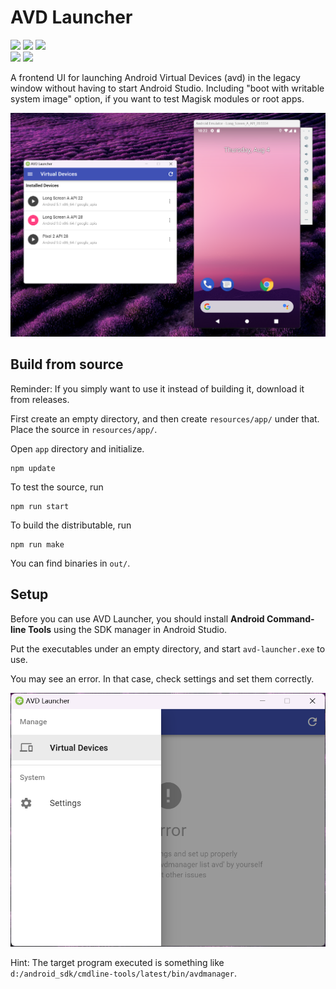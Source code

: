 AVD Launcher
===========================

![][latest_version] ![][build_date] [![][license]][license_link]  
![][made_with] ![][supports]

[latest_version]: https://img.shields.io/badge/Version-0.1.0-green.svg?style=flat-square
[build_date]: https://img.shields.io/badge/Build%20Date-20220805-blue.svg?style=flat-square
[license]: https://img.shields.io/badge/License-MIT%20License-green.svg?style=flat-square
[license_link]: https://mit-license.org/

[made_with]: https://img.shields.io/badge/Made%20with-Electron-darkblue.svg?style=flat-square
[supports]: https://img.shields.io/badge/Supports-Microsoft%20Windows-blue.svg?style=flat-square

A frontend UI for launching Android Virtual Devices (avd) in the legacy window without having to start Android Studio. Including "boot with writable system image" option, if you want to test Magisk modules or root apps.

![Screenshot](./_docs/screenshots/head.png)

## Build from source

Reminder: If you simply want to use it instead of building it, download it from releases.

First create an empty directory, and then create `resources/app/` under that. Place the source in `resources/app/`.

Open `app` directory and initialize.

```plain
npm update
```

To test the source, run

```plain
npm run start
```

To build the distributable, run

```plain
npm run make
```

You can find binaries in `out/`.

## Setup

Before you can use AVD Launcher, you should install **Android Command-line Tools** using the SDK manager in Android Studio.

Put the executables under an empty directory, and start `avd-launcher.exe` to use.

You may see an error. In that case, check settings and set them correctly.

![](./_docs/screenshots/check_settings.png)

Hint: The target program executed is something like `d:/android_sdk/cmdline-tools/latest/bin/avdmanager`.
